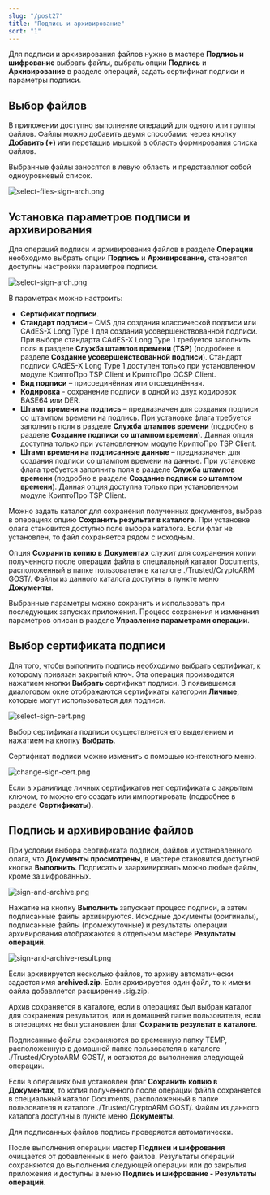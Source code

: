 ```yaml
---
slug: "/post27"
title: "Подпись и архивирование"
sort: "1"
---
```

Для подписи и архивирования файлов нужно в мастере **Подпись и шифрование** выбрать файлы, выбрать опции **Подпись** и **Архивирование** в разделе операций, задать сертификат подписи и параметры подписи.

## Выбор файлов

В приложении доступно выполнение операций для одного или группы файлов. Файлы можно добавить двумя способами: через кнопку **Добавить (+)** или перетащив мышкой в область формирования списка файлов.

Выбранные файлы заносятся в левую область и представляют собой одноуровневый список.

![select-files-sign-arch.png](./images/select-files-sign-arch.png "Список файлов для операции")

## **Установка параметров подписи и архивирования**
Для операций подписи и архивирования файлов в разделе **Операции** необходимо выбрать опции **Подпись** и **Архивирование,** становятся доступны настройки параметров подписи.

![select-sign-arch.png](./images/select-sign-arch.png "Настройка параметров подписи")

В параметрах можно настроить:

-   **Сертификат подписи**.
-   **Стандарт подписи** – CMS для создания классической подписи или CAdES-X Long Type 1 для создания усовершенствованной подписи. При выборе стандарта CAdES-X Long Type 1 требуется заполнить поля в разделе **Служба штампов времени (TSP)** (подробнее в разделе **Создание усовершенствованной подписи**). Стандарт подписи CAdES-X Long Type 1 доступен только при установленном  модуле КриптоПро TSP Client и КриптоПро OCSP Client.
-   **Вид подписи** – присоединённая или отсоединённая.
-   **Кодировка** - сохранение подписи в одной из двух кодировок BASE64 или  DER.
-   **Штамп времени на подпись** – предназначен для создания подписи со штампом времени на подпись. При установке флага требуется заполнить поля в разделе **Служба штампов времени** (подробно в разделе **Создание подписи со штампом времени**). Данная опция доступна только при установленном модуле  КриптоПро TSP Client.
-   **Штамп времени на подписанные данные** – предназначен для создания подписи со штампом времени на данные. При установке флага требуется заполнить  поля в разделе **Служба штампов времени** (подробно в разделе **Создание подписи со штампом времени**). Данная опция доступна только при установленном модуле КриптоПро TSP Client.

Можно задать каталог для сохранения полученных документов, выбрав в операциях опцию **Сохранить результат в каталоге.** При установке флага становится доступно поле выбора каталога. Если флаг не установлен, то файл сохраняется рядом с исходным.

Опция **Сохранить копию в Документах** служит для сохранения копии полученного после операции файла в специальный каталог Documents, расположенный в папке пользователя в каталоге ./Trusted/CryptoARM GOST/. Файлы из данного каталога доступны в пункте меню **Документы**.

Выбранные параметры можно сохранить и использовать при последующих запусках приложения. Процесс сохранения и изменения параметров описан в разделе **Управление параметрами операции**.

## Выбор сертификата подписи

Для того, чтобы выполнить подпись необходимо выбрать сертификат, к которому привязан закрытый ключ. Эта операция производится нажатием кнопки **Выбрать** сертификат подписи. В появившемся диалоговом окне отображаются сертификаты категории **Личные**, которые могут использоваться для подписи.

![select-sign-cert.png](./images/select-sign-cert.png "Выбор сертификата подписи")

Выбор сертификата подписи осуществляется его выделением и нажатием на кнопку **Выбрать**.

Сертификат подписи можно изменить с помощью контекстного меню.

![change-sign-cert.png](./images/change-sign-cert.png "Изменение сертификата подписи")

Если в хранилище личных сертификатов нет сертификата с закрытым ключом, то можно его создать или импортировать (подробнее в разделе **Сертификаты**).

## Подпись и архивирование файлов

При условии выбора сертификата подписи, файлов и установленного флага, что **Документы просмотрены**, в мастере становится доступной кнопка **Выполнить**. Подписать и заархивировать можно любые файлы, кроме  зашифрованных.

![sign-and-archive.png](./images/sign-and-archive.png "Подпись и архивирование файлов")

Нажатие на кнопку **Выполнить** запускает процесс подписи, а затем подписанные файлы архивируются. Исходные документы (оригиналы), подписанные файлы (промежуточные) и результаты операции архивирования отображаются в отдельном мастере **Результаты операций**.

![sign-and-archive-result.png](./images/sign-and-archive-result.png "Результаты операций")

Если архивируется несколько файлов, то архиву автоматически задается имя **archived.zip**. Если архивируется один файл, то к имени файла добавляется расширение .sig.zip.

Архив сохраняется в каталоге, если в операциях был выбран каталог для  сохранения результатов, или в домашней папке пользователя, если в операциях не был установлен флаг **Сохранить результат в каталоге**.

Подписанные файлы сохраняются во временную папку TEMP, расположенную в домашней папке пользователя в каталоге ./Trusted/CryptoARM GOST/, и остаются до выполнения следующей операции.

Если в операциях был установлен флаг **Сохранить копию в Документах**, то копия полученного после операции файла сохраняется в специальный каталог  Documents, расположенный в папке пользователя в каталоге ./Trusted/CryptoARM GOST/. Файлы из данного каталога доступны в пункте меню **Документы**.

Для подписанных файлов подпись проверяется автоматически.

После выполнения операции мастер **Подписи и шифрования** очищается от добавленных в него файлов. Результаты операций сохраняются до выполнения следующей операции или до закрытия приложения и доступны в меню **Подпись и шифрование - Результаты операций**.
